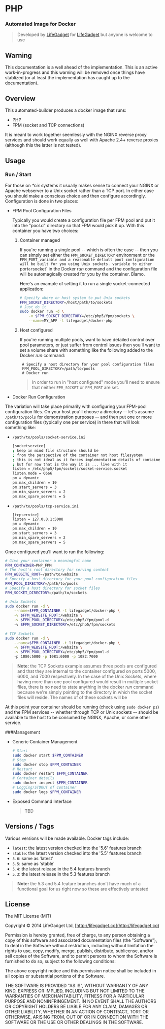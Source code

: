 # PHP 
### Automated Image for Docker

> Developed by [LifeGadget](http://lifegadget.co) for [LifeGadget](http://lifegadget.co) but anyone is welcome to use
> 

## Warning ##

This documentation is a well ahead of the implementation. This is an active work-in-progress and this warning will be removed once things have stablized (or at least the implementation has caught up to the documentation). 

## Overview ##

This automated-builder produces a docker image that runs:

- PHP
- FPM (socket and TCP connections)

It is meant to work together seemlessly with the NGINX reverse proxy services and should work equally as well with Apache 2.4+ reverse proxies (although this the latter is not tested).


## Usage ##

### Run / Start

For those on *\*nix* systems it usually makes sense to connect your NGINX or Apache webserver to a Unix socket rather than a TCP port. In either case you should make a conscious choice and then configure accordingly. Configuration is done in two places:

- FPM Pool Configuration Files

	Typically you would create a configuration file per FPM pool and put it into the "pool.d" directory so that FPM would pick it up. With this container you have two choices:

	1. Container managed

		If you're running a single pool -- which is often the case -- then you can simply set either the `FPM_SOCKET_DIRECTORY` environment or the `FPM_PORT_variable and a reasonable default pool configuration will be built for you using Unix sockets. variable to either `port` or `socket` in the Docker *run* command and the configuration file will be automagically created for you by the container. Blamo. 

		Here's an example of setting it to run a single socket-connected application:

		````bash
		# Specify where on host system to put Unix sockets
		FPM_SOCKET_DIRECTORY=/host/path/to/sockets
		# Just do it
		sudo docker run -d \
			-v $FPM_SOCKET_DIRECTORY=/etc/php5/fpm/sockets \
			--name=MY_APP -t lifegadget/docker-php 
		````

		

	1. Host configured

		If you're running multiple pools, want to have detailed control over pool parameters, or just suffer from control issues then you'll want to set a volume share with something like the following added to the Docker *run* command:

			# Specify a host directory for your pool configuration files
			FPM_POOL_DIRECTORY=/path/to/pools
			# Docker run
			
		> In order to run in "host configured" mode you'll need to ensure that neither `FPM_SOCKET` or `FPM_PORT` are set.


- Docker Run Configuration

The variation will take place primarily with configuring your FPM-pool configuration files. On your host you'll choose a directory -- let's assume `/path/to/pools` for demonstration purposes -- and then put one or more configuration files (typically one per service) in there that will look something like:
 
- `/path/to/pools/socket-service.ini`

	````bash
	[socketservice]
	; keep in mind file structure should be 
	; from the perspective of the container not host filesystem
	; this is not ideal as it forces implementation details of container to host
	; but for now that is the way it is ... live with it
	listen = /etc/php5/fpm/sockets/socket-service.socket
	listen.mode = 0666
	pm = dynamic
	pm.max_children = 10
	pm.start_servers = 3
	pm.min_spare_servers = 2
	pm.max_spare_servers = 5
	````

- `/path/to/pools/tcp-service.ini`

	````bash
	[tcpservice]
	listen = 127.0.0.1:5000
	pm = dynamic
	pm.max_children = 10
	pm.start_servers = 3
	pm.min_spare_servers = 2
	pm.max_spare_servers = 5
	````

Once configured you'll want to run the following:

````bash
# Give your container a meaningful name
FPM_CONTAINER=PHP_FPM
# The host's root directory for serving content
FPM_WEBSITE_ROOT=/path/to/website
# Specify a host directory for your pool configuration files
FPM_POOL_DIRECTORY=/path/to/pools
# Specify a host directory for socket files
FPM_SOCKET_DIRECTORY=/path/to/sockets

# Unix Sockets
sudo docker run -d \
	--name=$FPM_CONTAINER -t lifegadget/docker-php \
	-v $FPM_WEBSITE_ROOT:/website \
	-v $FPM_POOL_DIRECTORY=/etc/php5/fpm/pool.d 
	-v $FPM_SOCKET_DIRECTORY=/etc/php5/fpm/sockets 
	
# TCP Sockets
sudo docker run -d \
	--name=$FPM_CONTAINER -t lifegadget/docker-php \
	-v $FPM_WEBSITE_ROOT:/website \
	-v $FPM_POOL_DIRECTORY=/etc/php5/fpm/pool.d 
	-p 1080:5000 -p 1081:6000 -p 1082:7000 
````

> **Note:** the TCP Sockets example assumes three pools are configured and that they are internal to the container configured on ports 5000, 6000, and 7000 respectively. In the case of the Unix Sockets, where having more than one pool configured would result in multiple socket files, there is no need to state anything in the docker *run* command because we're simply pointing to the directory in which the socket files will reside. The names of of these sockets will be  

At this point your container should be running (check using `sudo docker ps`) and the FPM services -- whether through TCP or Unix sockets -- should be available to the host to be consumed by NGINX, Apache, or some other service.


###Management

- Generic Container Management	

	````bash
	# Start
	sudo docker start $FPM_CONTAINER
	# Stop
	sudo docker stop $FPM_CONTAINER
	# Restart
	sudo docker restart $FPM_CONTAINER
	# Container details
	sudo docker inspect $FPM_CONTAINER
	# Logging/STDOUT of container
	sudo docker logs $FPM_CONTAINER
	````

- Exposed Command Interface

	> TBD

## Versions / Tags ##

Various versions will be made available. Docker tags include:

- `latest`: the latest version checked into the '5.6' features branch
- `stable`: the latest version checked into the '5.5' features branch
- `5.6`: same as 'latest'
- `5.5`: same as 'stable'
- `5.4`: the latest release in the 5.4 features branch
- `5.3`: the latest release in the 5.3 features branch 

> **Note:** the 5.3 and 5.4 feature branches don't have much of a functional goal for us right now so these are effectively untested


## License

The MIT License (MIT)

Copyright © 2014 LifeGadget Ltd, [http://lifegadget.co](http://lifegadget.co)

Permission is hereby granted, free of charge, to any person obtaining a copy
of this software and associated documentation files (the "Software"), to deal
in the Software without restriction, including without limitation the rights
to use, copy, modify, merge, publish, distribute, sublicense, and/or sell
copies of the Software, and to permit persons to whom the Software is
furnished to do so, subject to the following conditions:

The above copyright notice and this permission notice shall be included in
all copies or substantial portions of the Software.

THE SOFTWARE IS PROVIDED "AS IS", WITHOUT WARRANTY OF ANY KIND, EXPRESS OR
IMPLIED, INCLUDING BUT NOT LIMITED TO THE WARRANTIES OF MERCHANTABILITY,
FITNESS FOR A PARTICULAR PURPOSE AND NONINFRINGEMENT. IN NO EVENT SHALL THE
AUTHORS OR COPYRIGHT HOLDERS BE LIABLE FOR ANY CLAIM, DAMAGES OR OTHER
LIABILITY, WHETHER IN AN ACTION OF CONTRACT, TORT OR OTHERWISE, ARISING FROM,
OUT OF OR IN CONNECTION WITH THE SOFTWARE OR THE USE OR OTHER DEALINGS IN
THE SOFTWARE.